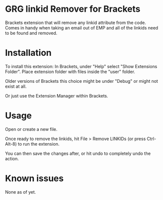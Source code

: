 GRG linkid Remover for Brackets
===
Brackets extension that will remove any linkid attribute from the code. Comes in handy when taking an email out of EMP and all of the linkids need to be found and removed.


Installation
===
To install this extension:
In Brackets, under "Help" select "Show Extensions Folder". Place extension folder with files inside the "user" folder.

Older versions of Brackets this choice might be under "Debug" or might not exist at all.

Or just use the Extension Manager within Brackets.


Usage
=====
Open or create a new file.

Once ready to remove the linkids, hit File > Remove LINKIDs (or press Ctrl-Alt-8) to run the extension.

You can then save the changes after, or hit undo to completely undo the action.


Known issues
============
None as of yet.
